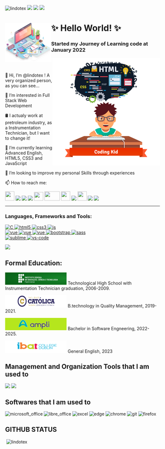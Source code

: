 <div>
  <a align="left"><img src="https://komarev.com/ghpvc/?username=lindotex&label=Profile%20views&color=0e75b6&style=flat" alt="lindotex"/></a>
  <a href="http://monip.org/"><img src="https://img.shields.io/website-up-down-green-red/http/monip.org.svg"></a>
  <a href="https://img.shields.io/github/watchers/lindotex/lindotex?style=social"><img src="https://img.shields.io/github/watchers/lindotex/lindotex?style=social"></a>
  <a href="https://img.shields.io/github/followers/lindotex?style=social"><img src="https://img.shields.io/github/followers/lindotex?style=social"></a>  
  
  
</div>

<div>
<img src="./kindpng.png" min-width="300px" max-width="300px" width="150px" align="left" alt="Computador iuriCode">
<h1><strong> ✨ Hello World! ✨ </strong></h1>
<h3><strong> Started my Journey of Learning code at January 2022 </strong></h3>
</div>
<img src="./pngwing.png" min-width="20px" max-width="400px" width="350px" align="right" alt="Computador iuriCode">
<br>
<br>
<p> 👋 Hi, I’m @lindotex ! A very organized person, as you can see...</p>
<p> 👀 I’m interested in Full Stack Web Development</p>
<p> 🛢️ I actualy work at pretroleum industry, as a Instrumentation Technician, but I want to change it!</p>
<p> 🌱 I’m currently learning Advanced English, HTML5, CSS3 and JavaScript</p>
<p> 💞️ I’m looking to improve my personal Skills through experiences</p>
<p> 📫 How to reach me:</p>
  <a href=mailto:lindoten@gmail.com><img src="https://www.google.com/images/branding/product/1x/gsa_android_144dp.png" width="30" height="30"></a>
  <a href="https://www.linkedin.com/in/alissonlindote/"><img src="https://static-exp1.licdn.com/sc/h/3loy7tajf3n0cho89wgg0fjre"></a>
  <a href="https://twitter.com/alisson_lindote"><img src="https://abs.twimg.com/favicons/twitter.2.ico"></a>
  <a href="https://wa.me/qr/OEK6SCTY2VBQJ1"><img src="https://web.whatsapp.com/img/favicon_94e99ab189284094867d2e1220e42e9f.png"></a>
  <a href="https://discord.gg/etuUZHAn5w"><img src="https://discord.com/assets/847541504914fd33810e70a0ea73177e.ico" width="30" height="28"></a>
  <a href="https://www.twitch.tv/lindotex"><img src="https://static-cdn.jtvnw.net/ttv-static-metadata/twitch_logo3.jpg" width="50" height="30"></a>
  <a href="https://steamcommunity.com/id/Lindote/"><img src="https://steamcommunity.com/favicon.ico" width="30" height="30"></a>
  <a href="https://www.udemy.com/user/alisson-lindote-novais/"><img src="https://www.udemy.com/staticx/udemy/images/v8/favicon-32x32.png"></a>
  <a href="https://www.freecodecamp.org/learn/"><img src="https://www.freecodecamp.org/icons/icon-48x48.png" width="30" height="30"></a>
  <a href="https://dev.to/lindotex"><img src="https://res.cloudinary.com/practicaldev/image/fetch/s--E8ak4Hr1--/c_limit,f_auto,fl_progressive,q_auto,w_32/https://dev-to.s3.us-east-2.amazonaws.com/favicon.ico" widht="40" height="40"></a>
  <a href="https://stackoverflow.com/users/19225945/lindoten"><img src="https://cdn.sstatic.net/Sites/stackoverflow/Img/favicon.ico" widht="30" height="30"></a>

<br>
<hr>
<h3 align="left">Languages, Frameworks and Tools:</h3>
<p align="left"> 
  </a>
  <a href="https://www.cplusplus.com/reference/clibrary/" target="_blank"> 
    <img src="https://img.shields.io/badge/Language-C%20-blue" alt="C"/> 
  </a>
    <a href="https://www.w3.org/html/" target="_blank"> 
    <img src="https://img.shields.io/badge/Language-HTML-orange" alt="html5"/> 
  </a> 
  <a href="https://www.w3schools.com/css/" target="_blank"> 
    <img src="https://img.shields.io/badge/Language-CSS-blue" alt="css3"/> 
  </a>
  <a href="https://www.w3schools.com/js/default.asp" target="_blank"> 
    <img src="https://img.shields.io/badge/Language-JS-yellow" alt="js"/> 
  </a>
  <br>
  </a>
      <a href="https://nodejs.org/en/" target="_blank"> 
    <img src="https://img.shields.io/badge/Framework-Nodejs-success" alt="vue"/> 
  </a>
    <a href="https://vuejs.org/" target="_blank"> 
    <img src="https://img.shields.io/badge/Framework-Vue%20js-success" alt="vue"/> 
  </a>
      <a href="https://pt-br.reactjs.org/" target="_blank"> 
    <img src="https://img.shields.io/badge/Framework-React%20js-informational" alt="vue"/> 
  </a>
  <a href="https://icons.getbootstrap.com/" target="blank">
     <img src="https://img.shields.io/badge/Framework-Bootstrap-blueviolet" alt="bootstrap"/>
  </a>
  <a href="https://sass-lang.com" target="_blank"> 
    <img src="https://img.shields.io/badge/Framework-Sass-ff69b4" alt="sass"/> 
  </a>
  <br>
  <a href="https://www.sublimetext.com/" target="_blank"> 
    <img src="https://img.shields.io/badge/Tool-Sublime%20-lightgrey" alt="sublime"/> 
  </a> 
  <a href="https://code.visualstudio.com" target="_blank"> 
    <img src="https://img.shields.io/badge/Tool-VS%20Code-blueviolet" alt="vs-code"/>
  </a>
</p>
  <a href="https://github-readme-stats.vercel.app/api/top-langs/?username=lindotex&theme=blue-green"><img src="https://github-readme-stats.vercel.app/api/top-langs/?username=lindotex&theme=tokyonight"></a>

<h2>Formal Education:</h2>
<div>
  <p><a href="https://portal1.iff.edu.br/"><img src="./IFF_logo.jpg" alt="iff" height="40" width="200"></a> Technological High School with Instrumentation Technician graduation, 2006-2009.</p>
  <p><a href="https://ead.uca.edu.br/"><img src="./UCA_Logo.png" alt="uca" height="40" width="200"></a> B.technology in Quality Management, 2019-2021.</p>
  <p><a href="https://cursos.ampli.com.br/"><img src="./AMPLI_logo.png" alt="ampli" height="40" width="200"></a> Bachelor in Software Engneering, 2022-2025.</p>
  <p><a href="https://www.ibat.ie/"><img src="./IBAT_logo.png" alt="ibat" height="40" width="200"></a> General English, 2023</p>
</div>

<h2>Management and Organization Tools that I am used to</h2>
<div>
  <a href="https://www.notion.so/Curso-de-Front-End-03f8922341f6443d96fa8f0f8e56e448"><img src="https://img.shields.io/badge/Notion-000000?style=for-the-badge&logo=notion&logoColor=white"></a>
  <img src="https://img.shields.io/badge/Trello-0052CC?style=for-the-badge&logo=trello&logoColor=white">
</div>

<h2>Softwares that I am used to</h2>
<div>
  <img src="https://img.shields.io/badge/Microsoft_Office-D83B01?style=for-the-badge&logo=microsoft-office&logoColor=white" alt="microsoft_office">
  <img src="https://img.shields.io/badge/LibreOffice-18A303?style=for-the-badge&logo=LibreOffice&logoColor=white" alt="libre_office">
  <img src="https://img.shields.io/badge/Microsoft_Excel-217346?style=for-the-badge&logo=microsoft-excel&logoColor=white" alt="excel">
  <img src="https://img.shields.io/badge/Microsoft_Edge-0078D7?style=for-the-badge&logo=Microsoft-edge&logoColor=white" alt="edge">
  <img src="https://img.shields.io/badge/Google_chrome-4285F4?style=for-the-badge&logo=Google-chrome&logoColor=white" alt="chrome"/>
  <img src="https://img.shields.io/badge/GitHub-100000?style=for-the-badge&logo=github&logoColor=white" alt="git"/>
  <img src="https://img.shields.io/badge/Firefox_Browser-FF7139?style=for-the-badge&logo=Firefox-Browser&logoColor=white" alt="firefox"/>

  
</div>
<div>  
  <h2>GITHUB STATUS</h2>
  <p>&nbsp;<img align="center" src="https://github-readme-stats.vercel.app/api?username=lindotex&show_icons=true&theme=tokyonight&locale=en" alt="lindotex" /></p>
</div>

<!---
lindotex/lindotex is a ✨ special ✨ repository because its `README.md` (this file) appears on your GitHub profile.
You can click the Preview link to take a look at your changes.
--->

